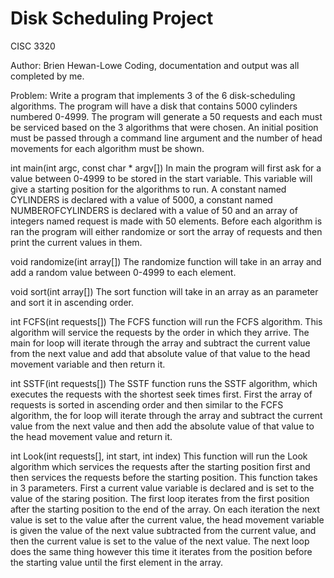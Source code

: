 # Disk Scheduling Project
CISC 3320

Author:
Brien Hewan-Lowe
Coding, documentation and output was all completed by me.

Problem: Write a program that implements 3 of the 6 disk-scheduling algorithms. The program will have a disk that contains 5000 cylinders numbered 0-4999. The program will generate a 50 requests and each must be serviced based on the 3 algorithms that were chosen. An initial position must be passed through a command line argument and the number of head movements for each algorithm must be shown.

int main(int argc, const char * argv[])
In main the program will first ask for a value between 0-4999 to be stored in the start variable. This variable will give a starting position for the algorithms to run. A constant named CYLINDERS is declared with a value of 5000, a constant named NUMBEROFCYLINDERS is declared with a value of 50 and an array of integers named request is made with 50 elements. Before each algorithm is ran the program will either randomize or sort the array of requests and then print the current values in them.

void randomize(int array[])
The randomize function will take in an array and add a random value between 0-4999 to each element.

void sort(int array[])
The sort function will take in an array as an parameter and sort it in ascending order.

int FCFS(int requests[])
The FCFS function will run the FCFS algorithm. This algorithm will service the requests by the order in which they arrive. The main for loop will iterate through the array and subtract the current value from the next value and add that absolute value of that value to the head movement variable and then return it.

int SSTF(int requests[])
The SSTF function runs the SSTF algorithm, which executes the requests with the shortest seek times first. First the array of requests is sorted in ascending order and then similar to the FCFS algorithm, the for loop will iterate through the array and subtract the current value from the next value and then add the absolute value of that value to the head movement value and return it.

int Look(int requests[], int start, int index)
This function will run the Look algorithm which services the requests after the starting position first and then services the requests before the starting position. This function takes in 3 parameters. First a current value variable is declared and is set to the value of the staring position. The first loop iterates from the first position after the starting position to the end of the array. On each iteration the next value is set to the value after the current value, the head movement variable is given the value of the next value subtracted from the current value, and then the current value is set to the value of the next value. The next loop does the same thing however this time it iterates from the position before the starting value until the first element in the array.

